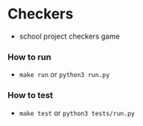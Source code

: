 # Checkers

- school project checkers game

### How to run
- `make run` or `python3 run.py`
### How to test
- `make test` or `python3 tests/run.py`
